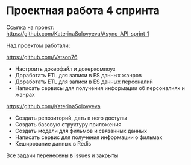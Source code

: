 # Проектная работа 4 спринта

Ссылка на проект: https://github.com/KaterinaSolovyeva/Async_API_sprint_1

Над проектом работали:

https://github.com/Vatson76

- Настроить докерфайл и докеркомпоуз
- Доработать ETL для записи в ES данных жанров
- Доработать ETL для записи в ES данных персоналий
- Написать сервисы для получения информации об персоналиях и жанрах

https://github.com/KaterinaSolovyeva

- Создать репозиторий, дать в него доступы
- Создать базовую структуру приложения
- Создать модели для фильмов и связанных данных
- Написать сервис для получения информации о фильмах
- Кеширование данных в Redis

Все задачи перенесены в issues и закрыты
